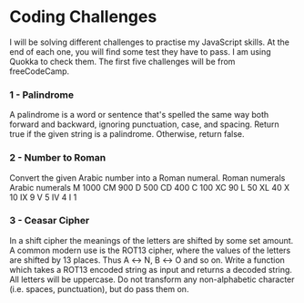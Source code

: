 # Coding Challenges

I will be solving different challenges to practise my JavaScript skills. At the end of each one, you will find some test they have to pass. I am using Quokka to check them. The first five challenges will be from freeCodeCamp.

### 1 - Palindrome

A palindrome is a word or sentence that's spelled the same way both forward and backward, ignoring punctuation, case, and spacing.
Return true if the given string is a palindrome. Otherwise, return false.

### 2 - Number to Roman

Convert the given Arabic number into a Roman numeral.
Roman numerals Arabic numerals
M 1000
CM 900
D 500
CD 400
C 100
XC 90
L 50
XL 40
X 10
IX 9
V 5
IV 4
I 1

### 3 - Ceasar Cipher

In a shift cipher the meanings of the letters are shifted by some set amount.
A common modern use is the ROT13 cipher, where the values of the letters are shifted by 13 places. Thus A ↔ N, B ↔ O and so on.
Write a function which takes a ROT13 encoded string as input and returns a decoded string.
All letters will be uppercase. Do not transform any non-alphabetic character (i.e. spaces, punctuation), but do pass them on.
